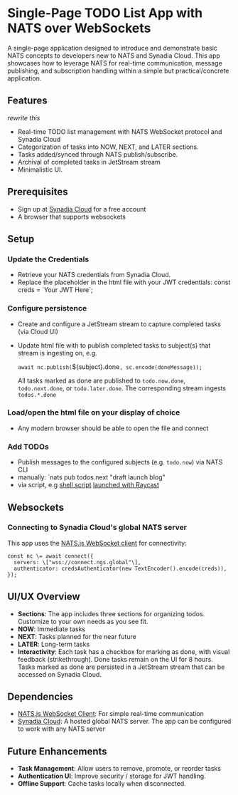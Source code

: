 # Single-Page TODO List App with NATS over WebSockets

A single-page application designed to introduce and demonstrate basic NATS concepts to developers new to NATS and Synadia Cloud. This app showcases how to leverage NATS for real-time communication, message publishing, and subscription handling within a simple but practical/concrete application.

## Features
_rewrite this_
* Real-time TODO list management with NATS WebSocket protocol and Synadia Cloud
* Categorization of tasks into NOW, NEXT, and LATER sections.
* Tasks added/synced through NATS publish/subscribe.
* Archival of completed tasks in JetStream stream 
* Minimalistic UI.

## Prerequisites
* Sign up at [Synadia Cloud](https://synadia.com/cloud) for a free account
* A browser that supports websockets
    
## Setup  
### Update the Credentials

* Retrieve your NATS credentials from Synadia Cloud.
* Replace the placeholder in the html file with your JWT credentials:  const creds \= \`Your JWT Here\`;  

### Configure persistence
* Create and configure a JetStream stream to capture completed tasks (via Cloud UI)
* Update html file with to publish completed tasks to subject(s) that stream is ingesting on, e.g. 

  `await nc.publish(`${subject}.done`, sc.encode(doneMessage));`

  All tasks marked as done are published to `todo.now.done`, `todo.next.done`, or `todo.later.done`. The corresponding stream ingests `todos.*.done`
  
### Load/open the html file on your display of choice 

* Any modern browser should be able to open the file and connect

### Add TODOs

* Publish messages to the configured subjects (e.g. `todo.now`) via NATS CLI
* manually: `nats pub todos.next "draft launch blog"
* via script, e.g [shell script](raycast/now.sh) [launched with Raycast](https://github.com/raycast/script-commands)
  
## Websockets

### Connecting to Synadia Cloud's global NATS server 
This app uses the [NATS.js WebSocket client](https://github.com/nats-io/nats.js) for connectivity:  

```
const nc \= await connect({  
  servers: \["wss://connect.ngs.global"\],  
  authenticator: credsAuthenticator(new TextEncoder().encode(creds)),  
});
```

## UI/UX Overview

* **Sections**: The app includes three sections for organizing todos. Customize to your own needs as you see fit.
* **NOW**: Immediate tasks
* **NEXT**: Tasks planned for the near future
* **LATER**: Long-term tasks
* **Interactivity**: Each task has a checkbox for marking as done, with visual feedback (strikethrough). Done tasks remain on the UI for 8 hours. Tasks marked as done are persisted in a JetStream stream that can be accessed on Synadia Cloud.
  
## Dependencies

* [NATS.js WebSocket Client](https://github.com/nats-io/nats.js): For simple real-time communication
* [Synadia Cloud](https://synadia.com/cloud): A hosted global NATS server. The app can be configured to work with any NATS server  
 
## Future Enhancements

* **Task Management**: Allow users to remove, promote, or reorder tasks
* **Authentication UI**: Improve security / storage for JWT handling.
* **Offline Support**: Cache tasks locally when disconnected.  
